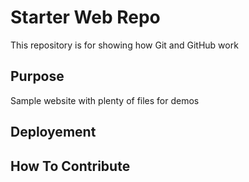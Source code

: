# Starter Web Repo

This repository is for showing how Git and GitHub work

## Purpose

Sample website with plenty of files for demos

## Deployement 

## How To Contribute
